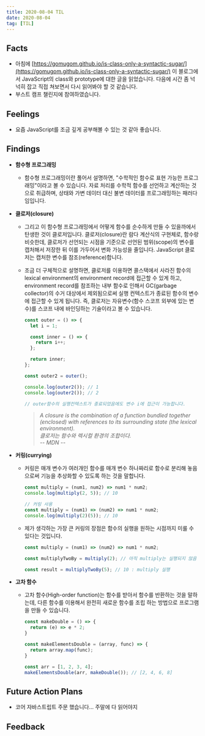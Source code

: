 ```yaml
---
title: 2020-08-04 TIL
date: 2020-08-04
tag: [TIL]
---
```


## Facts

- 아침에 [https://gomugom.github.io/is-class-only-a-syntactic-sugar/](https://gomugom.github.io/is-class-only-a-syntactic-sugar/) 이 블로그에서 JavaScript의 class와 prototype에 대한 글을 읽었습니다. 다음에 시간 좀 넉넉히 잡고 직접 쳐보면서 다시 읽어봐야 할 것 같습니다.
- 부스트 캠프 챌린지에 참여하였습니다.

## Feelings

- 요즘 JavaScript를 조금 깊게 공부해볼 수 있는 것 같아 좋습니다.

## Findings

- **함수형 프로그래밍**
  - 함수형 프로그래밍이란 풀어서 설명하면, "수학적인 함수로 표현 가능한 프로그래밍"이라고 볼 수 있습니다. 자료 처리를 수학적 함수를 선언하고 계산하는 것으로 취급하며, 상태와 가변 데이터 대신 불변 데이터를 프로그래밍하는 패러다임입니다.
- **클로저(closure)**
  - 그리고 이 함수형 프로그래밍에서 어떻게 함수를 순수하게 만들 수 있을까에서 탄생한 것이 클로저입니다. 클로저(closure)란 람다 계산식의 구현체로, 함수랑 비슷한데, 클로저가 선언되는 시점을 기준으로 선언된 범위(scope)의 변수를 캡처해서 저장한 뒤 이를 가두어서 변화 가능성을 줄입니다. JavaScript 클로저는 캡처한 변수를 참조(reference)합니다.
  - 조금 더 구체적으로 설명하면, 클로저를 이용하면 콜스택에서 사라진 함수의 lexical environment의 environment record에 접근할 수 있게 하고, environment record를 참조하는 내부 함수로 인해서 GC(garbage collector)의 수거 대상에서 제외됨으로써 실행 컨텍스트가 종료된 함수의 변수에 접근할 수 있게 됩니다. 즉, 클로저는 자유변수(함수 스코프 외부에 있는 변수)를 스코프 내에 바인딩하는 기술이라고 볼 수 있습니다.

      ```javascript
      const outer = () => {
        let i = 1;

        const inner = () => {
          return i++;
        };

        return inner;
      };

      const outer2 = outer();

      console.log(outer2()); // 1
      console.log(outer2()); // 2

      // outer함수의 실행컨텍스트가 종료되었음에도 변수 i에 접근이 가능합니다.
      ```
    
      > *A closure is the combination of a function bundled together (enclosed) with references to its surrounding state (the lexical environment).*  
      *클로저는 함수와 렉시컬 환경의 조합이다.*  
      *-- MDN --*

- **커링(currying)**
  - 커링은 매개 변수가 여러개인 함수를 매개 변수 하나짜리로 함수로 분리해 놓음으로써 기능을 추상화할 수 있도록 하는 것을 말합니다.

      ```javascript
      const multiply = (num1, num2) => num1 * num2;
      console.log(multiply(2, 5)); // 10

      // 커링 사용
      const multiply = (num1) => (num2) => num1 * num2;
      console.log(multiply(2)(5)); // 10
      ```
  
  - 제가 생각하는 가장 큰 커링의 장점은 함수의 실행을 원하는 시점까지 미룰 수 있다는 것입니다.

      ```javascript
      const multiply = (num1) => (num2) => num1 * num2;

      const multiplyTwoBy = multiply(2); // 아직 multiply는 실행되지 않음

      const result = multiplyTwoBy(5); // 10 : multiply 실행
      ```

- **고차 함수**
  - 고차 함수(High-order function)는 함수를 받아서 함수를 반환하는 것을 말하는데, 다른 함수를 이용해서 완전히 새로운 함수를 조립 하는 방법으로 프로그램을 만들 수 있습니다.

      ```javascript
      const makeDouble = () => {
        return (e) => e * 2;
      }

      const makeElementsDouble = (array, func) => {
        return array.map(func);
      }

      const arr = [1, 2, 3, 4];
      makeElementsDouble(arr, makeDouble()); // [2, 4, 6, 8]
      ```

## Future Action Plans

- 코어 자바스트립트 주문 했습니다... 주말에 다 읽어야지

## Feedback
